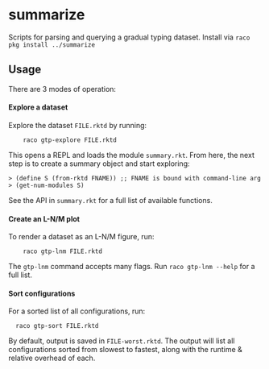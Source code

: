 summarize
===

Scripts for parsing and querying a gradual typing dataset.
Install via `raco pkg install ../summarize`


Usage
---

There are 3 modes of operation:

#### Explore a dataset

Explore the dataset `FILE.rktd` by running:

```
    raco gtp-explore FILE.rktd
```

This opens a REPL and loads the module `summary.rkt`.
From here, the next step is to create a summary object and start exploring:

```
> (define S (from-rktd FNAME)) ;; FNAME is bound with command-line arg
> (get-num-modules S)
```

See the API in `summary.rkt` for a full list of available functions.


#### Create an L-N/M plot

To render a dataset as an L-N/M figure, run:

```
    raco gtp-lnm FILE.rktd
```

The `gtp-lnm` command accepts many flags.
Run `raco gtp-lnm --help` for a full list.


#### Sort configurations

For a sorted list of all configurations, run:

```
  raco gtp-sort FILE.rktd
```

By default, output is saved in `FILE-worst.rktd`.
The output will list all configurations sorted from slowest to fastest, along with the runtime & relative overhead of each.
